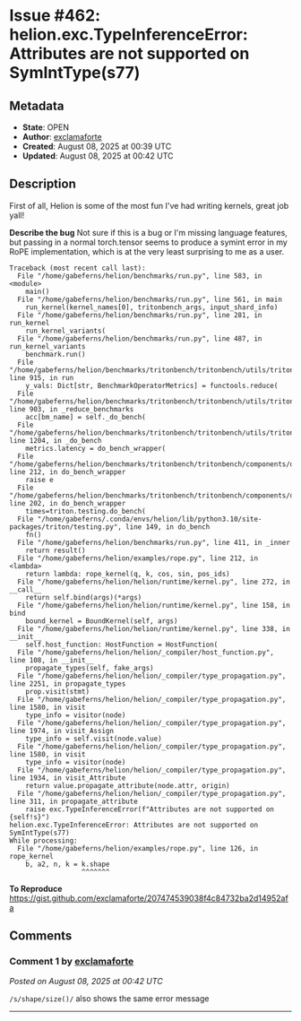 # Issue #462: helion.exc.TypeInferenceError: Attributes are not supported on SymIntType(s77)

## Metadata
- **State**: OPEN
- **Author**: [exclamaforte](https://github.com/exclamaforte)
- **Created**: August 08, 2025 at 00:39 UTC
- **Updated**: August 08, 2025 at 00:42 UTC

## Description

First of all, Helion is some of the most fun I've had writing kernels, great job yall!

**Describe the bug**
Not sure if this is a bug or I'm missing language features, but passing in a normal torch.tensor seems to produce a symint error in my RoPE implementation, which is at the very least surprising to me as a user.

```
Traceback (most recent call last):
  File "/home/gabeferns/helion/benchmarks/run.py", line 583, in <module>
    main()
  File "/home/gabeferns/helion/benchmarks/run.py", line 561, in main
    run_kernel(kernel_names[0], tritonbench_args, input_shard_info)
  File "/home/gabeferns/helion/benchmarks/run.py", line 281, in run_kernel
    run_kernel_variants(
  File "/home/gabeferns/helion/benchmarks/run.py", line 487, in run_kernel_variants
    benchmark.run()
  File "/home/gabeferns/helion/benchmarks/tritonbench/tritonbench/utils/triton_op.py", line 915, in run
    y_vals: Dict[str, BenchmarkOperatorMetrics] = functools.reduce(
  File "/home/gabeferns/helion/benchmarks/tritonbench/tritonbench/utils/triton_op.py", line 903, in _reduce_benchmarks
    acc[bm_name] = self._do_bench(
  File "/home/gabeferns/helion/benchmarks/tritonbench/tritonbench/utils/triton_op.py", line 1204, in _do_bench
    metrics.latency = do_bench_wrapper(
  File "/home/gabeferns/helion/benchmarks/tritonbench/tritonbench/components/do_bench/run.py", line 212, in do_bench_wrapper
    raise e
  File "/home/gabeferns/helion/benchmarks/tritonbench/tritonbench/components/do_bench/run.py", line 202, in do_bench_wrapper
    times=triton.testing.do_bench(
  File "/home/gabeferns/.conda/envs/helion/lib/python3.10/site-packages/triton/testing.py", line 149, in do_bench
    fn()
  File "/home/gabeferns/helion/benchmarks/run.py", line 411, in _inner
    return result()
  File "/home/gabeferns/helion/examples/rope.py", line 212, in <lambda>
    return lambda: rope_kernel(q, k, cos, sin, pos_ids)
  File "/home/gabeferns/helion/helion/runtime/kernel.py", line 272, in __call__
    return self.bind(args)(*args)
  File "/home/gabeferns/helion/helion/runtime/kernel.py", line 158, in bind
    bound_kernel = BoundKernel(self, args)
  File "/home/gabeferns/helion/helion/runtime/kernel.py", line 338, in __init__
    self.host_function: HostFunction = HostFunction(
  File "/home/gabeferns/helion/helion/_compiler/host_function.py", line 108, in __init__
    propagate_types(self, fake_args)
  File "/home/gabeferns/helion/helion/_compiler/type_propagation.py", line 2251, in propagate_types
    prop.visit(stmt)
  File "/home/gabeferns/helion/helion/_compiler/type_propagation.py", line 1580, in visit
    type_info = visitor(node)
  File "/home/gabeferns/helion/helion/_compiler/type_propagation.py", line 1974, in visit_Assign
    type_info = self.visit(node.value)
  File "/home/gabeferns/helion/helion/_compiler/type_propagation.py", line 1580, in visit
    type_info = visitor(node)
  File "/home/gabeferns/helion/helion/_compiler/type_propagation.py", line 1934, in visit_Attribute
    return value.propagate_attribute(node.attr, origin)
  File "/home/gabeferns/helion/helion/_compiler/type_propagation.py", line 311, in propagate_attribute
    raise exc.TypeInferenceError(f"Attributes are not supported on {self!s}")
helion.exc.TypeInferenceError: Attributes are not supported on SymIntType(s77)
While processing:
  File "/home/gabeferns/helion/examples/rope.py", line 126, in rope_kernel
    b, a2, n, k = k.shape
                  ^^^^^^^
```

**To Reproduce**
https://gist.github.com/exclamaforte/207474539038f4c84732ba2d14952afa


## Comments

### Comment 1 by [exclamaforte](https://github.com/exclamaforte)
*Posted on August 08, 2025 at 00:42 UTC*

`/s/shape/size()/` also shows the same error message

---
